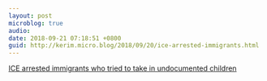 ```yaml
---
layout: post
microblog: true
audio: 
date: 2018-09-21 07:18:51 +0800
guid: http://kerim.micro.blog/2018/09/20/ice-arrested-immigrants.html
---
```

[ICE arrested immigrants who tried to take in undocumented children](https://www.cnn.com/2018/09/20/politics/ice-arrested-immigrants-sponsor-children/index.html)
